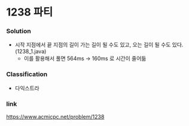 # 1238 파티

### Solution
* 시작 지점에서 끝 지점의 길이 가는 길이 될 수도 있고, 오는 길이 될 수도 있다. (1238_1.java) 
	* 이를 활용해서 풀면 564ms -> 160ms 로 시간이 줄어듦 

### Classification
* 다익스트라

### link
https://www.acmicpc.net/problem/1238